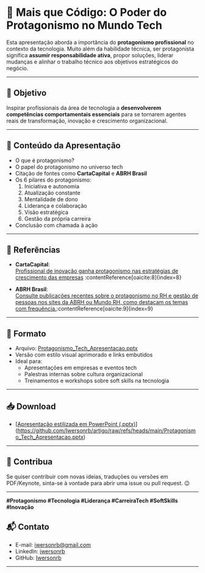# 🧠 Mais que Código: O Poder do Protagonismo no Mundo Tech

Esta apresentação aborda a importância do **protagonismo profissional** no contexto da tecnologia. Muito além da habilidade técnica, ser protagonista significa **assumir responsabilidade ativa**, propor soluções, liderar mudanças e alinhar o trabalho técnico aos objetivos estratégicos do negócio.

---

## 🎯 Objetivo

Inspirar profissionais da área de tecnologia a **desenvolverem competências comportamentais essenciais** para se tornarem agentes reais de transformação, inovação e crescimento organizacional.

---

## 📑 Conteúdo da Apresentação

- O que é protagonismo?
- O papel do protagonismo no universo tech
- Citação de fontes como **CartaCapital** e **ABRH Brasil**
- Os 6 pilares do protagonismo:
  1. Iniciativa e autonomia  
  2. Atualização constante  
  3. Mentalidade de dono  
  4. Liderança e colaboração  
  5. Visão estratégica  
  6. Gestão da própria carreira
- Conclusão com chamada à ação

---

## 🔗 Referências

- **CartaCapital**:  
  [Profissional de inovação ganha protagonismo nas estratégias de crescimento das empresas](https://www.cartacapital.com.br/do-micro-ao-macro/profissional-de-inovacao-ganha-protagonismo-nas-estrategias-de-crescimento-das-empresas/) :contentReference[oaicite:8]{index=8}

- **ABRH Brasil**:  
  [Consulte publicações recentes sobre o protagonismo no RH e gestão de pessoas nos sites da ABRH ou Mundo RH, como destacam os temas com frequência.](https://pt.linkedin.com/posts/abrhbrasil_abrh-gest%C3%A3odepessoas-rh-activity-7349830837820911616-9wuV?utm_source=chatgpt.com):contentReference[oaicite:9]{index=9}


---

## 🧩 Formato

- Arquivo: [Protagonismo_Tech_Apresentacao.pptx](https://github.com/Iwersonrb/artigo/blob/main/Protagonismo_Tech_Apresentacao.pptx)
- Versão com estilo visual aprimorado e links embutidos
- Ideal para:
  - Apresentações em empresas e eventos tech
  - Palestras internas sobre cultura organizacional
  - Treinamentos e workshops sobre soft skills na tecnologia

---

## 📥 Download

- [[Apresentação estilizada em PowerPoint (.pptx)](./Apresentacao_Protagonismo_Tech_Visual.pptx)](https://github.com/Iwersonrb/artigo/raw/refs/heads/main/Protagonismo_Tech_Apresentacao.pptx)

---

## 📢 Contribua

Se quiser contribuir com novas ideias, traduções ou versões em PDF/Keynote, sinta-se à vontade para abrir uma issue ou pull request. 😉

---

**#Protagonismo #Tecnologia #Liderança #CarreiraTech #SoftSkills #Inovação**
## 📬 Contato

- E-mail: [iwersonrb@gmail.com](mailto:iwersonrb@gmail.com)
- LinkedIn: [iwersonrb](https://www.linkedin.com/in/iwersonrb/)
- GitHub: [Iwersonrb](https://github.com/Iwersonrb)

---
